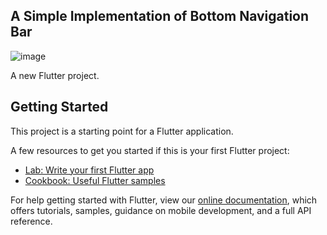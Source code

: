 ##  A Simple Implementation of Bottom Navigation Bar 

![image](https://user-images.githubusercontent.com/59283222/129621342-adc85e1c-6e5b-45b7-a9f8-e3a86f602a71.png)


A new Flutter project.

## Getting Started

This project is a starting point for a Flutter application.

A few resources to get you started if this is your first Flutter project:

- [Lab: Write your first Flutter app](https://flutter.dev/docs/get-started/codelab)
- [Cookbook: Useful Flutter samples](https://flutter.dev/docs/cookbook)

For help getting started with Flutter, view our
[online documentation](https://flutter.dev/docs), which offers tutorials,
samples, guidance on mobile development, and a full API reference.
